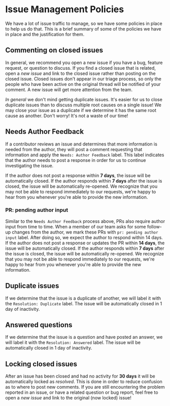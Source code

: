 # Issue Management Policies

We have a lot of issue traffic to manage, so we have some policies in place to help us do that. This is a brief summary of some of the policies we have in place and the justification for them.

## Commenting on closed issues

In general, we recommend you open a new issue if you have a bug, feature request, or question to discuss. If you find a closed issue that is related, open a *new issue* and link to the closed issue rather than posting on the closed issue. Closed issues don't appear in our triage process, so only the people who have been active on the original thread will be notified of your comment. A new issue will get more attention from the team.

*In general* we don't mind getting duplicate issues. It's easier for us to close duplicate issues than to discuss multiple root causes on a single issue! We may close your issue as a duplicate if we determine it has the same root cause as another. Don't worry! It's not a waste of our time!

## Needs Author Feedback

If a contributor reviews an issue and determines that more information is needed from the author, they will post a comment requesting that information and apply the `Needs: Author Feedback` label. This label indicates that the author needs to post a response in order for us to continue investigating the issue.

If the author does not post a response within **7 days**, the issue will be automatically closed. If the author responds within **7 days** after the issue is closed, the issue will be automatically re-opened. We recognize that you may not be able to respond immediately to our requests, we're happy to hear from you whenever you're able to provide the new information.

### PR: pending author input
Similar to the `Needs Author Feedback` process above, PRs also require author input from time to time. When a member of our team asks for some follow-up changes from the author, we mark these PRs with `pr: pending author input` label. After doing so, we expect the author to respond within 14 days.
If the author does not post a response or updates the PR within **14 days**, the issue will be automatically closed. If the author responds within **7 days** after the issue is closed, the issue will be automatically re-opened. We recognize that you may not be able to respond immediately to our requests, we're happy to hear from you whenever you're able to provide the new information.

## Duplicate issues

If we determine that the issue is a duplicate of another, we will label it with the `Resolution: Duplicate` label. The issue will be automatically closed in 1 day of inactivity.

## Answered questions

If we determine that the issue is a question and have posted an answer, we will label it with the `Resolution: Answered` label. The issue will be automatically closed in 1 day of inactivity.

## Locking closed issues

After an issue has been closed and had no activity for **30 days** it will be automatically locked as *resolved*. This is done in order to reduce confusion as to where to post new comments. If you are still encountering the problem reported in an issue, or have a related question or bug report, feel free to open a *new issue* and link to the original (now locked) issue!